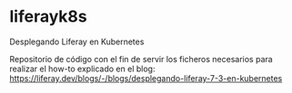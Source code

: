 # liferayk8s
Desplegando Liferay en Kubernetes

Repositorio de código con el fin de servir los ficheros necesarios para realizar el how-to explicado en el blog: https://liferay.dev/blogs/-/blogs/desplegando-liferay-7-3-en-kubernetes
